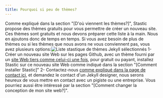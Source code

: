 ```yaml
---
title: Pourquoi si peu de thèmes?
---
```

Comme expliqué dans la section "[D'où viennent les thèmes?]", Stastic propose des thèmes gratuits pour vous permettre de créer un nouveau site. Ces thèmes sont gratuits et nous devons préparer cette liste à la main. Nous en ajoutons donc de temps en temps. Si vous avez besoin de plus de thèmes ou si les thèmes que nous avons ne vous conviennent pas, vous avez plusieurs options:![Liste stastique de thèmes Jekyll sélectionnés](https://www.stastic.net/assets/2019-08-03-953488.png) 1- Créer un nouveau site Web sur les pages Github, avec un thème fourni par un [site Web tiers comme celui-ci une fois](https://duckduckgo.com/?q=jekyll+themes&t=ffab&ia=web), pour gratuit ou payant, installez Stastic sur ce nouveau site Web comme indiqué dans la section "[Comment installer Stastic]" 2- Contactez-nous [comme expliqué dans la page de contact ici](/contact), et demandez le contact d'un Jekyll designer, nous serons heureux de vous mettre en contact avec un pigiste ou une entreprise. Vous pourriez aussi être intéressé par la section "[Comment changer la conception de mon site web?]".
